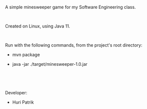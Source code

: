 A simple minesweeper game for my Software Engineering class.

&nbsp;

Created on Linux, using Java 11.

&nbsp;

Run with the following commands, from the project's root directory:

* mvn package

* java -jar ./target/minesweeper-1.0.jar

&nbsp;

&nbsp;

Developer:

- Huri Patrik